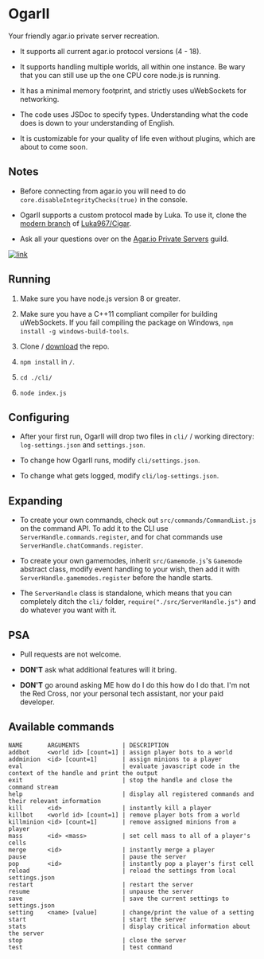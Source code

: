 # OgarII

Your friendly agar.io private server recreation.

- It supports all current agar.io protocol versions (4 - 18).

- It supports handling multiple worlds, all within one instance. Be wary that you can still use up the one CPU core node.js is running.

- It has a minimal memory footprint, and strictly uses uWebSockets for networking.

- The code uses JSDoc to specify types. Understanding what the code does is down to your understanding of English.

- It is customizable for your quality of life even without plugins, which are about to come soon.

## Notes

- Before connecting from agar.io you will need to do `core.disableIntegrityChecks(true)` in the console.

- OgarII supports a custom protocol made by Luka. To use it, clone the [modern branch](https://github.com/Luka967/Cigar/tree/modern) of [Luka967/Cigar](https://github.com/Luka967/Cigar).

- Ask all your questions over on the [Agar.io Private Servers](https://discord.gg/66X2ESb) guild.

[![link](https://discordapp.com/api/guilds/407210435721560065/embed.png?style=banner2)](https://discord.gg/66X2ESb)

## Running

1. Make sure you have node.js version 8 or greater.

2. Make sure you have a C++11 compliant compiler for building uWebSockets. If you fail compiling the package on Windows, `npm install -g windows-build-tools`.

3. Clone / [download](https://github.com/Luka967/OgarII/archive/master.zip) the repo.

4. `npm install` in `/`.

5. `cd ./cli/`

6. `node index.js`

## Configuring

- After your first run, OgarII will drop two files in `cli/` / working directory: `log-settings.json` and `settings.json`.

- To change how OgarII runs, modify `cli/settings.json`.

- To change what gets logged, modify `cli/log-settings.json`.

## Expanding

- To create your own commands, check out `src/commands/CommandList.js` on the command API. To add it to the CLI use `ServerHandle.commands.register`, and for chat commands use `ServerHandle.chatCommands.register`.

- To create your own gamemodes, inherit `src/Gamemode.js`'s `Gamemode` abstract class, modify event handling to your wish, then add it with `ServerHandle.gamemodes.register` before the handle starts.

- The `ServerHandle` class is standalone, which means that you can completely ditch the `cli/` folder, `require("./src/ServerHandle.js")` and do whatever you want with it.

## PSA

- Pull requests are not welcome.

- **DON'T** ask what additional features will it bring.

- **DON'T** go around asking ME how do I do this how do I do that. I'm not the Red Cross, nor your personal tech assistant, nor your paid developer.

## Available commands

```
NAME       ARGUMENTS            | DESCRIPTION
addbot     <world id> [count=1] | assign player bots to a world
addminion  <id> [count=1]       | assign minions to a player
eval                            | evaluate javascript code in the context of the handle and print the output
exit                            | stop the handle and close the command stream
help                            | display all registered commands and their relevant information
kill       <id>                 | instantly kill a player
killbot    <world id> [count=1] | remove player bots from a world
killminion <id> [count=1]       | remove assigned minions from a player
mass       <id> <mass>          | set cell mass to all of a player's cells
merge      <id>                 | instantly merge a player
pause                           | pause the server
pop        <id>                 | instantly pop a player's first cell
reload                          | reload the settings from local settings.json
restart                         | restart the server
resume                          | unpause the server
save                            | save the current settings to settings.json
setting    <name> [value]       | change/print the value of a setting
start                           | start the server
stats                           | display critical information about the server
stop                            | close the server
test                            | test command
```

